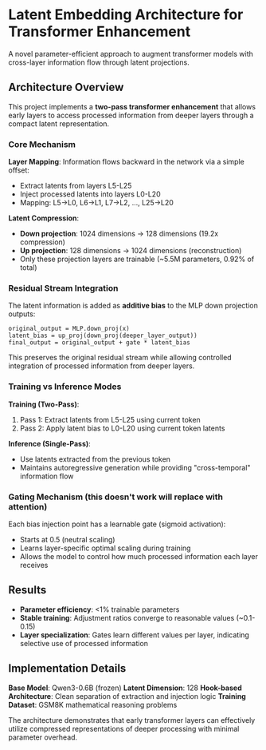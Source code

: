 # Latent Embedding Architecture for Transformer Enhancement

A novel parameter-efficient approach to augment transformer models with cross-layer information flow through latent projections.

## Architecture Overview

This project implements a **two-pass transformer enhancement** that allows early layers to access processed information from deeper layers through a compact latent representation.

### Core Mechanism

**Layer Mapping**: Information flows backward in the network via a simple offset:
- Extract latents from layers L5-L25 
- Inject processed latents into layers L0-L20
- Mapping: L5→L0, L6→L1, L7→L2, ..., L25→L20

**Latent Compression**: 
- **Down projection**: 1024 dimensions → 128 dimensions (19.2x compression)
- **Up projection**: 128 dimensions → 1024 dimensions (reconstruction)
- Only these projection layers are trainable (~5.5M parameters, 0.92% of total)

### Residual Stream Integration

The latent information is added as **additive bias** to the MLP down projection outputs:

```
original_output = MLP.down_proj(x)
latent_bias = up_proj(down_proj(deeper_layer_output))
final_output = original_output + gate * latent_bias
```

This preserves the original residual stream while allowing controlled integration of processed information from deeper layers.

### Training vs Inference Modes

**Training (Two-Pass)**:
1. Pass 1: Extract latents from L5-L25 using current token
2. Pass 2: Apply latent bias to L0-L20 using current token latents

**Inference (Single-Pass)**:
- Use latents extracted from the previous token
- Maintains autoregressive generation while providing "cross-temporal" information flow

### Gating Mechanism (this doesn't work will replace with attention)

Each bias injection point has a learnable gate (sigmoid activation):
- Starts at 0.5 (neutral scaling)
- Learns layer-specific optimal scaling during training
- Allows the model to control how much processed information each layer receives

## Results

- **Parameter efficiency**: <1% trainable parameters
- **Stable training**: Adjustment ratios converge to reasonable values (~0.1-0.15)
- **Layer specialization**: Gates learn different values per layer, indicating selective use of processed information

## Implementation Details

**Base Model**: Qwen3-0.6B (frozen)
**Latent Dimension**: 128
**Hook-based Architecture**: Clean separation of extraction and injection logic
**Training Dataset**: GSM8K mathematical reasoning problems

The architecture demonstrates that early transformer layers can effectively utilize compressed representations of deeper processing with minimal parameter overhead.
